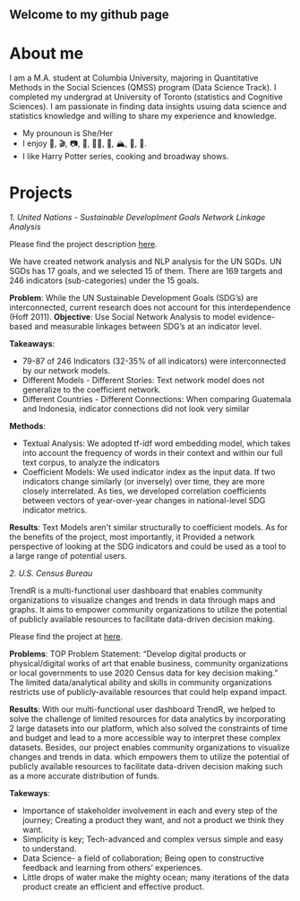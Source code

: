 ## Welcome to my github page

# About me
I am a M.A. student at Columbia University, majoring in Quantitative Methods in the Social Sciences (QMSS) program (Data Science Track). I completed my undergrad at University of Toronto (statistics and Cognitive Sciences). I am passionate in finding data insights usuing data science and statistics knowledge and willing to share my experience and knowledge.

* My prounoun is She/Her
* I enjoy 📖, 🎬, 📷, 🍰, 🏊‍♀️, 🍦, 🏔️, 🥥, 🎾.
* I like Harry Potter series, cooking and broadway shows.

# Projects

*1. United Nations - Sustainable Developlment Goals Network Linkage Analysis*

Please find the project description [here](https://www.jointsdgfund.org/article/measuring-integration-and-network-effect-sdgs/).

We have created network analysis and NLP analysis for the UN SGDs. UN SGDs has 17 goals, and we selected 15 of them. There are 169 targets and 246 indicators (sub-categories) under the 15 goals.

**Problem**: While the UN Sustainable Development Goals (SDG’s) are interconnected, current research does not account for this interdependence (Hoff 2011).
**Objective**: Use Social Network Analysis to model evidence-based and measurable linkages between SDG’s at an indicator level. 

**Takeaways**:
- 79-87 of 246 Indicators (32-35% of all indicators) were interconnected by our network models. 
- Different Models -  Different Stories: Text network model does not generalize to the coefficient network.
- Different Countries - Different Connections: When comparing Guatemala and Indonesia, indicator connections did not look very similar 

**Methods**:
- Textual Analysis: We adopted tf-idf word embedding model, which takes into account the frequency of words in their context and within our full text corpus, to analyze the indicators
- Coefficient Models: We used indicator index as the input data. If two indicators change similarly (or inversely) over time, they are more closely interrelated. As ties, we developed correlation coefficients between vectors of year-over-year changes in national-level SDG indicator metrics. 

**Results**:
Text Models aren't similar structurally to coefficient models.
As for the benefits of the project, most importantly, it Provided a network perspective of looking at the SDG indicators and could be used as a tool to a large range of potential users.

*2. U.S. Census Bureau*

TrendR is a multi-functional user dashboard that enables community organizations to visualize changes and trends in data through maps and graphs. It aims to empower community organizations to utilize the potential of publicly available resources to facilitate data-driven decision making.  

Please find the project at [here](https://qmssprogram.shinyapps.io/TrendR_ColumbiaOpportunityProject/).

**Problems**:
TOP Problem Statement: “Develop digital products or physical/digital works of art that enable business, community organizations or local governments to use 2020 Census data for key decision making.” The limited data/analytical ability and skills in community organizations restricts use of publicly-available resources that could help expand impact.

**Results**:
With our multi-functional user dashboard TrendR, we helped to solve the challenge of limited resources for data analytics by incorporating 2 large datasets into our platform, which also solved the constraints of time and budget and lead to a more accessible way to interpret these complex datasets. Besides, our project enables community organizations to visualize changes and trends in data. which empowers them to utilize the potential of publicly available resources to facilitate data-driven decision making such as a more accurate distribution of funds.


**Takeways**:
- Importance of stakeholder involvement in each and every step of the journey; Creating a product they want, and not a product we think they want.
- Simplicity is key; Tech-advanced and complex versus simple and easy to understand.
- Data Science- a field of collaboration; Being open to constructive feedback and learning from others’ experiences. 
- Little drops of water make the mighty ocean; many iterations of the data product create an efficient and effective product. 

